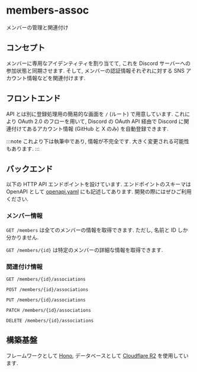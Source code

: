 # members-assoc

メンバーの管理と関連付け

## コンセプト

メンバーに専用なアイデンティティを割り当てて, これを Discord サーバーへの参加状態と同期させます. そして, メンバーの認証情報それぞれに対する SNS アカウント情報などを関連付けます.

## フロントエンド

API とは別に登録処理用の簡易的な画面を `/` (ルート) で用意しています. これにより OAuth 2.0 のフローを用いて, Discord の OAuth API 経由で Discord に関連付けてあるアカウント情報 (GitHub と X のみ) を自動登録できます.

:::note
これより下は執筆中であり, 情報が不完全です. 大きく変更される可能性もあります.
:::

## バックエンド

以下の HTTP API エンドポイントを設けています. エンドポイントのスキーマは OpenAPI として [openapi.yaml](./openapi.yaml) にも記述してあります. 開発の際にはぜひご利用ください.

### メンバー情報

`GET /members` は全てのメンバーの情報を取得できます. ただし, 名前と ID しか分かりません.

`GET /members/{id}` は特定のメンバーの詳細な情報を取得できます.

### 関連付け情報

`GET /members/{id}/associations`

`POST /members/{id}/associations`

`PUT /members/{id}/associations`

`PATCH /members/{id}/associations`

`DELETE /members/{id}/associations`

## 構築基盤

フレームワークとして [Hono](https://hono.dev), データベースとして [Cloudflare R2](https://www.cloudflare.com/developer-platform/r2/) を使用しています.
